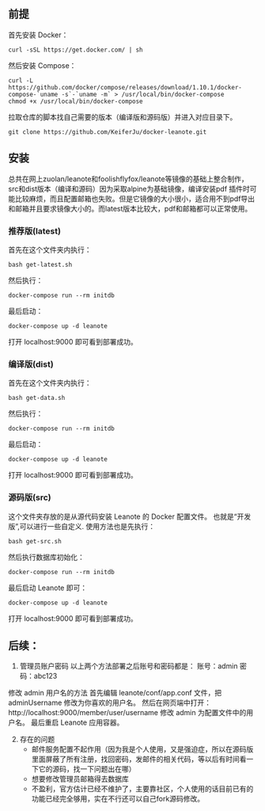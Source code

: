 ## 前提
首先安装 Docker：

```
curl -sSL https://get.docker.com/ | sh
```

然后安装 Compose：

```
curl -L https://github.com/docker/compose/releases/download/1.10.1/docker-compose-`uname -s`-`uname -m` > /usr/local/bin/docker-compose
chmod +x /usr/local/bin/docker-compose
```

拉取仓库的脚本找自己需要的版本（编译版和源码版）并进入对应目录下。

```
git clone https://github.com/KeiferJu/docker-leanote.git
```
## 安装
总共在网上zuolan/leanote和foolishflyfox/leanote等镜像的基础上整合制作，src和dist版本（编译和源码）因为采取alpine为基础镜像，编译安装pdf
插件时可能比较麻烦，而且配置邮箱也失败。但是它镜像的大小很小，适合用不到pdf导出和邮箱并且要求镜像大小的。而latest版本比较大，pdf和邮箱都可以正常使用。


### 推荐版(latest)

首先在这个文件夹内执行：
```
bash get-latest.sh
```

然后执行：
```
docker-compose run --rm initdb
```

最后启动：
```
docker-compose up -d leanote
```

打开 localhost:9000 即可看到部署成功。



### 编译版(dist)

首先在这个文件夹内执行：
```
bash get-data.sh
```

然后执行：
```
docker-compose run --rm initdb
```

最后启动：
```
docker-compose up -d leanote
```

打开 localhost:9000 即可看到部署成功。

### 源码版(src)
这个文件夹存放的是从源代码安装 Leanote 的 Docker 配置文件。
也就是“开发版”,可以进行一些自定义.
使用方法也是先执行：
```
bash get-src.sh
```
然后执行数据库初始化：
```
docker-compose run --rm initdb
```
最后启动 Leanote 即可：
```
docker-compose up -d leanote
```
打开 localhost:9000 即可看到部署成功。

## 后续：

1. 管理员账户密码
以上两个方法部署之后账号和密码都是：
账号：admin
密码：abc123

修改 admin 用户名的方法
   首先编辑 leanote/conf/app.conf 文件，把 adminUsername 修改为你喜欢的用户名。
   然后在网页端中打开：
   http://localhost:9000/member/user/username
   修改 admin 为配置文件中的用户名。
   最后重启 Leanote 应用容器。
 
2. 存在的问题
    - 邮件服务配置不起作用（因为我是个人使用，又是强迫症，所以在源码版里面屏蔽了所有注册，找回密码，发邮件的相关代码，等以后有时间看一下它的源码，找一下问题出在哪）
    - 想要修改管理员邮箱得去数据库
    - 不盈利，官方估计已经不维护了，主要靠社区，个人使用的话目前已有的功能已经完全够用，实在不行还可以自己fork源码修改。
